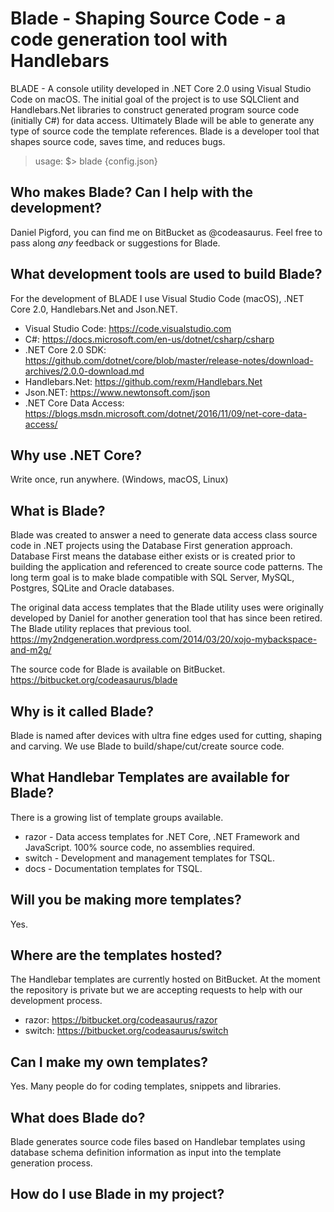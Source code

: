 

# Blade - Shaping Source Code - a code generation tool with Handlebars

BLADE - A console utility developed in .NET Core 2.0 using Visual Studio Code on macOS.  The initial goal of the project is to use SQLClient and Handlebars.Net libraries to construct generated program source code (initially C#) for data access.  Ultimately Blade will be able to generate any type of source code the template references.  Blade is a developer tool that shapes source code, saves time, and reduces bugs.

> usage: $> blade {config.json}

## Who makes Blade?  Can I help with the development?

Daniel Pigford, you can find me on BitBucket as @codeasaurus.  Feel free to pass along _any_ feedback or suggestions for Blade.

## What development tools are used to build Blade?

For the development of BLADE I use Visual Studio Code (macOS), .NET Core 2.0, Handlebars.Net and Json.NET.

* Visual Studio Code: https://code.visualstudio.com
* C#: https://docs.microsoft.com/en-us/dotnet/csharp/csharp
* .NET Core 2.0 SDK: https://github.com/dotnet/core/blob/master/release-notes/download-archives/2.0.0-download.md
* Handlebars.Net: https://github.com/rexm/Handlebars.Net
* Json.NET: https://www.newtonsoft.com/json
* .NET Core Data Access: https://blogs.msdn.microsoft.com/dotnet/2016/11/09/net-core-data-access/

## Why use .NET Core?

Write once, run anywhere. (Windows, macOS, Linux)

## What is Blade?

Blade was created to answer a need to generate data access class source code in .NET projects using the Database First generation approach.  Database First means the database either exists or is created prior to building the application and referenced to create source code patterns.  The long term goal is to make blade compatible with SQL Server, MySQL, Postgres, SQLite and Oracle databases.

The original data access templates that the Blade utility uses were originally developed by Daniel for another generation tool that has since been retired.  The Blade utility replaces that previous tool.  https://my2ndgeneration.wordpress.com/2014/03/20/xojo-mybackspace-and-m2g/

The source code for Blade is available on BitBucket.  https://bitbucket.org/codeasaurus/blade

## Why is it called Blade?

Blade is named after devices with ultra fine edges used for cutting, shaping and carving.  We use Blade to build/shape/cut/create source code.

## What Handlebar Templates are available for Blade?

There is a growing list of template groups available.

* razor - Data access templates for .NET Core, .NET Framework and JavaScript.  100% source code, no assemblies required.
* switch - Development and management templates for TSQL.
* docs - Documentation templates for TSQL.

## Will you be making more templates?

Yes.

## Where are the templates hosted?

The Handlebar templates are currently hosted on BitBucket.  At the moment the repository is private but we are accepting requests to help with our development process.

* razor:  https://bitbucket.org/codeasaurus/razor
* switch: https://bitbucket.org/codeasaurus/switch 

## Can I make my own templates?

Yes.  Many people do for coding templates, snippets and libraries.

## What does Blade do?

Blade generates source code files based on Handlebar templates using database schema definition information as input into the template generation process.

## How do I use Blade in my project?


